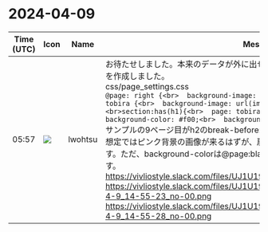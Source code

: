 # 2024-04-09

|Time (UTC)|Icon|Name|Message|
|---|---|---|---|
|05:57|![](https://secure.gravatar.com/avatar/6a1342affe7c337c61db338b633abef3.jpg?s=72&d=https%3A%2F%2Fa.slack-edge.com%2Fdf10d%2Fimg%2Favatars%2Fava_0024-72.png)|lwohtsu|お待たせしました。本来のデータが外に出せないものなので、代替のサンプルファイルを作成しました。<br>css/page_settings.css<br>```@page: right {<br>  background-image: url(img/back-green.png);<br>}<br>@page tobira {<br>  background-image: url(img/back-blue.png);<br>}<br>section:has(h1){<br>  page: tobira;<br>}<br>@page: blank {<br>  background-color: #f00;<br>  background-image: url(img/back-pink.png);<br>}```<br>サンプルの9ページ目がh2のbreak-before: verso;によってできている白ページです。<br>想定ではピンク背景の画像が来るはずが、扉ページ用の青背景の画像が表示されています。ただ、background-colorは@page:blankで指定したものが反映されているようです。<br>https://vivliostyle.slack.com/files/UJ1U19SU9/F06TB65U2HK/formate_editors.zip<br>https://vivliostyle.slack.com/files/UJ1U19SU9/F06U2TGV3GQ/snapcrab_2024-4-9_14-55-23_no-00.png<br>https://vivliostyle.slack.com/files/UJ1U19SU9/F06TB6Q8QS1/snapcrab_2024-4-9_14-55-28_no-00.png|
